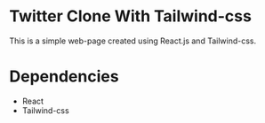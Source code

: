 
# Twitter Clone With Tailwind-css


This is a simple web-page created using React.js and Tailwind-css.

# Dependencies

* React
* Tailwind-css
